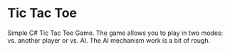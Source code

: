 # Tic Tac Toe
 Simple C# Tic Tac Toe Game. The game allows you to play in two modes: vs. another player or vs. AI. The AI mechanism work is a bit of rough.
